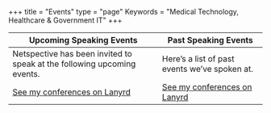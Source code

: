 +++
title = "Events"
type = "page"
Keywords = "Medical Technology, Healthcare & Government IT"
+++

Upcoming Speaking Events | Past Speaking Events
------------ | -------------
Netspective has been invited to speak at the following upcoming events. | Here’s a list of past events we’ve spoken at.
[See my conferences on Lanyrd](http://lanyrd.com/profile/shah/) | [See my conferences on Lanyrd](http://lanyrd.com/profile/shah/)